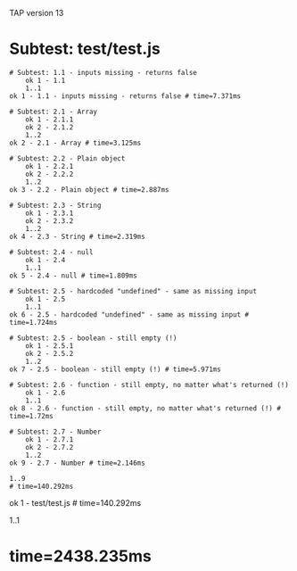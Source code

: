 TAP version 13
# Subtest: test/test.js
    # Subtest: 1.1 - inputs missing - returns false
        ok 1 - 1.1
        1..1
    ok 1 - 1.1 - inputs missing - returns false # time=7.371ms
    
    # Subtest: 2.1 - Array
        ok 1 - 2.1.1
        ok 2 - 2.1.2
        1..2
    ok 2 - 2.1 - Array # time=3.125ms
    
    # Subtest: 2.2 - Plain object
        ok 1 - 2.2.1
        ok 2 - 2.2.2
        1..2
    ok 3 - 2.2 - Plain object # time=2.887ms
    
    # Subtest: 2.3 - String
        ok 1 - 2.3.1
        ok 2 - 2.3.2
        1..2
    ok 4 - 2.3 - String # time=2.319ms
    
    # Subtest: 2.4 - null
        ok 1 - 2.4
        1..1
    ok 5 - 2.4 - null # time=1.809ms
    
    # Subtest: 2.5 - hardcoded "undefined" - same as missing input
        ok 1 - 2.5
        1..1
    ok 6 - 2.5 - hardcoded "undefined" - same as missing input # time=1.724ms
    
    # Subtest: 2.5 - boolean - still empty (!)
        ok 1 - 2.5.1
        ok 2 - 2.5.2
        1..2
    ok 7 - 2.5 - boolean - still empty (!) # time=5.971ms
    
    # Subtest: 2.6 - function - still empty, no matter what's returned (!)
        ok 1 - 2.6
        1..1
    ok 8 - 2.6 - function - still empty, no matter what's returned (!) # time=1.72ms
    
    # Subtest: 2.7 - Number
        ok 1 - 2.7.1
        ok 2 - 2.7.2
        1..2
    ok 9 - 2.7 - Number # time=2.146ms
    
    1..9
    # time=140.292ms
ok 1 - test/test.js # time=140.292ms

1..1
# time=2438.235ms
